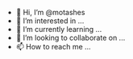 - 👋 Hi, I’m @motashes
- 👀 I’m interested in ...
- 🌱 I’m currently learning ...
- 💞️ I’m looking to collaborate on ...
- 📫 How to reach me ...

<!---
motashes/motashes is a ✨ special ✨ repository because its `README.md` (this file) appears on your GitHub profile.
You can click the Preview link to take a look at your changes.
--->
